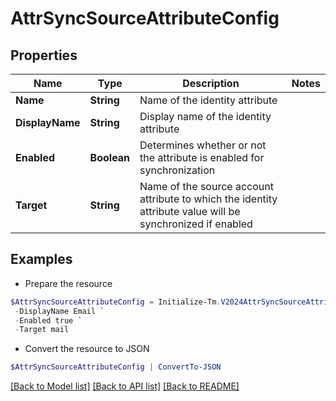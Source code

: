 # AttrSyncSourceAttributeConfig
## Properties

Name | Type | Description | Notes
------------ | ------------- | ------------- | -------------
**Name** | **String** | Name of the identity attribute | 
**DisplayName** | **String** | Display name of the identity attribute | 
**Enabled** | **Boolean** | Determines whether or not the attribute is enabled for synchronization | 
**Target** | **String** | Name of the source account attribute to which the identity attribute value will be synchronized if enabled | 

## Examples

- Prepare the resource
```powershell
$AttrSyncSourceAttributeConfig = Initialize-Tm.V2024AttrSyncSourceAttributeConfig  -Name email `
 -DisplayName Email `
 -Enabled true `
 -Target mail
```

- Convert the resource to JSON
```powershell
$AttrSyncSourceAttributeConfig | ConvertTo-JSON
```

[[Back to Model list]](../README.md#documentation-for-models) [[Back to API list]](../README.md#documentation-for-api-endpoints) [[Back to README]](../README.md)


